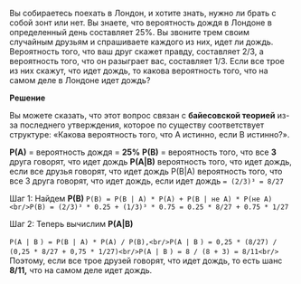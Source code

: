 Вы собираетесь поехать в Лондон, и хотите знать, нужно ли брать с собой зонт или нет. Вы знаете, что вероятность дождя в Лондоне в определенный день составляет 25%. Вы звоните трем своим случайным друзьям и спрашиваете каждого из них, идет ли дождь. Вероятность того, что ваш друг скажет правду, составляет 2/3, а вероятность того, что он разыграет вас, составляет 1/3. Если все трое из них скажут, что идет дождь, то какова вероятность того, что на самом деле в Лондоне идет дождь?

**Решение**

Вы можете сказать, что этот вопрос связан с **байесовской теорией** из-за последнего утверждения, которое по существу соответствует структуре: «Какова вероятность того, что A истинно, если B истинно?».

**P(A)** = вероятность дождя = **25%**
**P(B)** = вероятность того, что все **3** друга говорят, что идет дождь
**P(A|B)** вероятность того, что идет дождь, если все друзья говорят, что идет дождь
P(B|A) вероятность того, что все 3 друга говорят, что идет дождь, если идет дождь `= (2/3)³ = 8/27`

Шаг 1: Найдем **P(B)**
`P(B) = P(B | A) * P(A) + P(B | не A) * P(не A)<br/>P(B) = (2/3)³ * 0.25 + (1/3)³ * 0.75 = 0.25 * 8/27 + 0.75 * 1/27`

Шаг 2: Теперь вычислим **P(A|B)**

`P(A | B` `) = P(B | A) * P(A) / P(B),<br/>P(A | B` `) = 0,25 * (8/27) / (0,25 * 8/27 + 0,75 * 1/27)<br/>P(A | B` `) = 8 / (8 + 3) = 8/11<br/>`
Поэтому, если все трое друзей говорят, что идет дождь, то есть шанс **8/11,** что на самом деле идет дождь.
